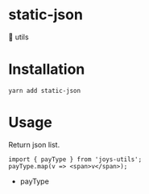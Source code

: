 # static-json
📄 utils

# Installation
```
yarn add static-json
```

# Usage

Return json list.

```
import { payType } from 'joys-utils';
payType.map(v => <span>v</span>);
```

+ payType
